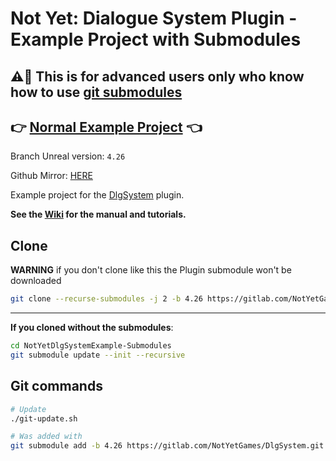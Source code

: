 # Not Yet: Dialogue System Plugin - Example Project with Submodules

## ⚠🚨 This is for advanced users only who know how to use [git submodules](https://www.git-scm.com/book/en/v2/Git-Tools-Submodules)

## 👉 [Normal Example Project](https://gitlab.com/NotYetGames/NotYetDlgSystemExample) 👈


Branch Unreal version: `4.26`


Github Mirror: [HERE](https://github.com/NotYetGames/NotYetDlgSystemExample-Submodules)

Example project for the [DlgSystem](https://gitlab.com/NotYetGames/DlgSystem/) plugin.

**See the [Wiki](https://gitlab.com/NotYetGames/DlgSystem/wikis/home) for the manual and tutorials.**

## Clone

**WARNING** if you don't clone like this the Plugin submodule won't be downloaded

```sh
git clone --recurse-submodules -j 2 -b 4.26 https://gitlab.com/NotYetGames/NotYetDlgSystemExample-Submodules.git
```

---
**If you cloned without the submodules**:

```sh
cd NotYetDlgSystemExample-Submodules
git submodule update --init --recursive
```


## Git commands
```sh
# Update
./git-update.sh

# Was added with
git submodule add -b 4.26 https://gitlab.com/NotYetGames/DlgSystem.git Plugins/DlgSystem
```
